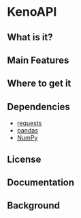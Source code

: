 # KenoAPI

## What is it?

## Main Features

## Where to get it

## Dependencies
* [requests](https://github.com/psf/requests)
* [pandas](https://github.com/pandas-dev/pandas)
* [NumPy](https://github.com/numpy/numpy)

## License

## Documentation

## Background

